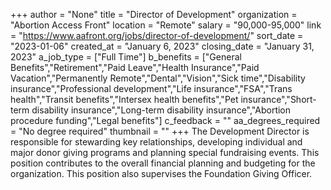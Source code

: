 +++
author = "None"
title = "Director of Development"
organization = "Abortion Access Front"
location = "Remote"
salary = "90,000-95,000"
link = "https://www.aafront.org/jobs/director-of-development/"
sort_date = "2023-01-06"
created_at = "January 6, 2023"
closing_date = "January 31, 2023"
a_job_type = ["Full Time"]
b_benefits = ["General Benefits","Retirement","Paid Leave","Health Insurance","Paid Vacation","Permanently Remote","Dental","Vision","Sick time","Disability insurance","Professional development","Life insurance","FSA","Trans health","Transit benefits","Intersex health benefits","Pet insurance","Short-term disability insurance","Long-term disability insurance","Abortion procedure funding","Legal benefits"]
c_feedback = ""
aa_degrees_required = "No degree required"
thumbnail = ""
+++
The Development Director is responsible for stewarding key relationships, developing individual and major donor giving programs and planning special fundraising events. This position contributes to the overall financial planning and budgeting for the organization. This position also supervises the Foundation Giving Officer.
